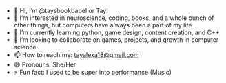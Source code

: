 - 👋 Hi, I’m @taysbookbabel or Tay!
- 👀 I’m interested in neuroscience, coding, books, and a whole bunch of other things, but computers have always been a part of my life
- 🌱 I’m currently learning python, game design, content creation, and C++
- 💞️ I’m looking to collaborate on games, projects, and growth in computer science
- 📫 How to reach me: tayalexa18@gmail.com
- 😄 Pronouns: She/Her
- ⚡ Fun fact: I used to be super into performance (Music)

<!---
taysbookbabel/taysbookbabel is a ✨ special ✨ repository because its `README.md` (this file) appears on your GitHub profile.
You can click the Preview link to take a look at your changes.
--->
